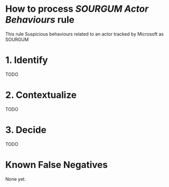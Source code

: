 # How to process *SOURGUM Actor Behaviours* rule
This rule Suspicious behaviours related to an actor tracked by Microsoft as SOURGUM

# 1. Identify
TODO

# 2. Contextualize
TODO

# 3. Decide
TODO

# Known False Negatives
None yet.
